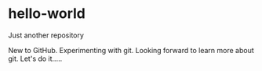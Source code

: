 # hello-world
Just another repository

New to GitHub. Experimenting with git.
Looking forward to learn more about git.
Let's do it.....
